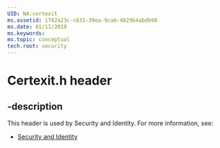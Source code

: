 ```yaml
---
UID: NA:certexit
ms.assetid: 1782a23c-c631-39ea-9cab-4b29b4abdb98
ms.date: 01/11/2019
ms.keywords: 
ms.topic: conceptual
tech.root: security
---
```


# Certexit.h header


## -description


This header is used by Security and Identity. For more information, see:

- [Security and Identity](../_security/index.md)

